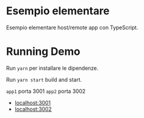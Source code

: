 # Esempio elementare

Esempio elementare  host/remote app con TypeScript.

# Running Demo

Run `yarn` per installare le dipendenze.

Run `yarn start`  build and start.


`app1` porta 3001 `app2` porta 3002 

- [localhost:3001](http://localhost:3001/)
- [localhost:3002](http://localhost:3002/)

